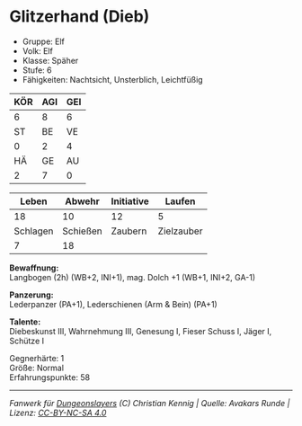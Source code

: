 # Glitzerhand (Dieb)  
- Gruppe: Elf  
- Volk: Elf  
- Klasse: Späher  
- Stufe: 6  
- Fähigkeiten: Nachtsicht, Unsterblich, Leichtfüßig  


| KÖR | AGI | GEI |  
| --- | --- | --- |  
| 6   | 8   | 6   |
| ST  | BE  | VE  |  
| 0   | 2   | 4   |
| HÄ  | GE  | AU  |  
| 2   | 7   | 0   |


| Leben    | Abwehr   | Initiative | Laufen     |
| -------- | -------- | ---------- | ---------- |
| 18       | 10       | 12         | 5          |
| Schlagen | Schießen | Zaubern    | Zielzauber |
| 7        | 18       |            |            |

**Bewaffnung:**  
Langbogen (2h) (WB+2, INI+1), mag. Dolch +1 (WB+1, INI+2, GA-1)

**Panzerung:**  
Lederpanzer (PA+1), Lederschienen (Arm & Bein) (PA+1)

**Talente:**  
Diebeskunst III, Wahrnehmung III, Genesung I, Fieser Schuss I, Jäger I, Schütze I

Gegnerhärte: 1  
Größe: Normal  
Erfahrungspunkte: 58  



___
*Fanwerk für [Dungeonslayers](https://www.dungeonslayers.net/) (C) Christian Kennig | Quelle: Avakars Runde | Lizenz: [CC-BY-NC-SA 4.0](https://creativecommons.org/licenses/by-nc-sa/4.0/deed.de)*